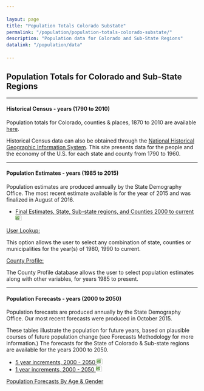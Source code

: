 ```yaml
---

layout: page
title: "Population Totals Colorado Substate"
permalink: "/population/population-totals-colorado-substate/"
description: "Population data for Colorado and Sub-State Regions"
datalink: "/population/data"

---
```


## Population Totals for Colorado and Sub-State Regions

- - -

#### Historical Census - years (1790 to 2010) 

Population totals for Colorado, counties & places, 1870 to 2010 are available [here](https://demography.dola.colorado.gov/population/data/historical_census/).

Historical Census data can also be obtained through the [National Historical Geographic Information System](https://www.nhgis.org). This site presents data for the people and the economy of the U.S. for each state and county from 1790 to 1960.

- - -

#### Population Estimates - years (1985 to 2015)

Population estimates are produced annually by the State Demography Office. The most recent estimate available is for the year of 2015 and was finalized in August of 2016.

- [Final Estimates, State, Sub-state regions, and Counties 2000 to current ![xls](/images/page_white_excel.png 'download xls file')](https://drive.google.com/uc?export=download&id=0B2FMBVetYCVCRFRacjRjdG9VckE)

[User Lookup:](/population/data/muni-pop-housing/) 

This option allows the user to select any combination of state, counties or municipalities for the year(s) of 1980, 1990 to current.

[County Profile:](/population/data/profile-county/)

The County Profile database allows the user to select population estimates along with other variables, for years 1985 to present.

- - -

#### Population Forecasts - years (2000 to 2050) 

Population forecasts are produced annually by the State Demography Office. Our most recent forecasts were produced in October 2015.

These tables illustrate the population for future years, based on plausible courses of future population change (see Forecasts Methodology for more information.) The forecasts for the State of Colorado & Sub-state regions are available for the years 2000 to 2050. 

- [5 year increments, 2000 - 2050 ![xls](/images/page_white_excel.png 'download xls file')](https://drive.google.com/uc?export=download&id=0B-vz6H4k4SESWkFIeW5VWHRzMFE)
- [1 year increments, 2000 - 2050 ![xls](/images/page_white_excel.png 'download xls file')](https://drive.google.com/uc?export=download&id=0B-vz6H4k4SESaWs2UXJJSnBpYVE)

[Population Forecasts By Age & Gender](/population/data/sya-county#county-population-by-single-year-of-age)

